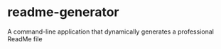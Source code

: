 # readme-generator
A command-line application that dynamically generates a professional ReadMe file
